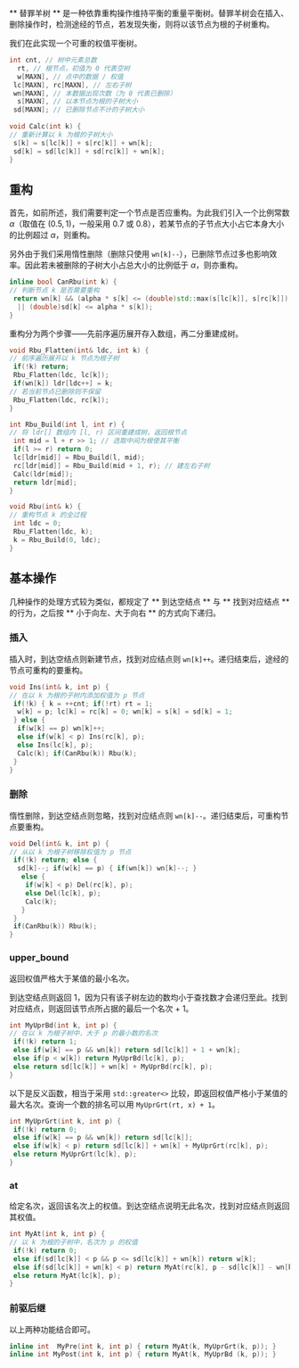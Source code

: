 ** 替罪羊树 ** 是一种依靠重构操作维持平衡的重量平衡树。替罪羊树会在插入、删除操作时，检测途经的节点，若发现失衡，则将以该节点为根的子树重构。

我们在此实现一个可重的权值平衡树。

``` cpp
int cnt, // 树中元素总数
  rt, // 根节点，初值为 0 代表空树
  w[MAXN], // 点中的数据 / 权值
 lc[MAXN], rc[MAXN], // 左右子树
 wn[MAXN], // 本数据出现次数（为 0 代表已删除）
  s[MAXN], // 以本节点为根的子树大小
 sd[MAXN]; // 已删除节点不计的子树大小
 
void Calc(int k) {
// 重新计算以 k 为根的子树大小
 s[k] = s[lc[k]] + s[rc[k]] + wn[k];
 sd[k] = sd[lc[k]] + sd[rc[k]] + wn[k];
}
```

## 重构

首先，如前所述，我们需要判定一个节点是否应重构。为此我们引入一个比例常数 $\alpha$（取值在 $(0.5,1)$，一般采用 $0.7$ 或 $0.8$），若某节点的子节点大小占它本身大小的比例超过 $\alpha$，则重构。

另外由于我们采用惰性删除（删除只使用 `wn[k]--`），已删除节点过多也影响效率。因此若未被删除的子树大小占总大小的比例低于 $\alpha$，则亦重构。

``` cpp
inline bool CanRbu(int k) {
// 判断节点 k 是否需要重构
 return wn[k] && (alpha * s[k] <= (double)std::max(s[lc[k]], s[rc[k]])
  || (double)sd[k] <= alpha * s[k]);
}
```

重构分为两个步骤——先前序遍历展开存入数组，再二分重建成树。

``` cpp
void Rbu_Flatten(int& ldc, int k) {
// 前序遍历展开以 k 节点为根子树
 if(!k) return;
 Rbu_Flatten(ldc, lc[k]);
 if(wn[k]) ldr[ldc++] = k;
// 若当前节点已删除则不保留
 Rbu_Flatten(ldc, rc[k]);
}

int Rbu_Build(int l, int r) {
// 将 ldr[] 数组内 [l, r) 区间重建成树，返回根节点
 int mid = l + r >> 1; // 选取中间为根使其平衡
 if(l >= r) return 0;
 lc[ldr[mid]] = Rbu_Build(l, mid);
 rc[ldr[mid]] = Rbu_Build(mid + 1, r); // 建左右子树
 Calc(ldr[mid]);
 return ldr[mid];
}

void Rbu(int& k) {
// 重构节点 k 的全过程
 int ldc = 0;
 Rbu_Flatten(ldc, k);
 k = Rbu_Build(0, ldc);
}
```

## 基本操作

几种操作的处理方式较为类似，都规定了 ** 到达空结点 ** 与 ** 找到对应结点 ** 的行为，之后按 ** 小于向左、大于向右 ** 的方式向下递归。

### 插入

插入时，到达空结点则新建节点，找到对应结点则 `wn[k]++`。递归结束后，途经的节点可重构的要重构。

``` cpp
void Ins(int& k, int p) {
// 在以 k 为根的子树内添加权值为 p 节点
 if(!k) { k = ++cnt; if(!rt) rt = 1;
  w[k] = p; lc[k] = rc[k] = 0; wn[k] = s[k] = sd[k] = 1;
 } else {
  if(w[k] == p) wn[k]++;
  else if(w[k] < p) Ins(rc[k], p);
  else Ins(lc[k], p);
  Calc(k); if(CanRbu(k)) Rbu(k);
 }
}
```

### 删除

惰性删除，到达空结点则忽略，找到对应结点则 `wn[k]--`。递归结束后，可重构节点要重构。

``` cpp
void Del(int& k, int p) {
// 从以 k 为根子树移除权值为 p 节点
 if(!k) return; else {
  sd[k]--; if(w[k] == p) { if(wn[k]) wn[k]--; }
   else {
    if(w[k] < p) Del(rc[k], p);
    else Del(lc[k], p);
    Calc(k);
   }
 }
 if(CanRbu(k)) Rbu(k);
}
```

### upper_bound

返回权值严格大于某值的最小名次。

到达空结点则返回 1，因为只有该子树左边的数均小于查找数才会递归至此。找到对应结点，则返回该节点所占据的最后一个名次 + 1。

``` cpp
int MyUprBd(int k, int p) {
// 在以 k 为根子树中，大于 p 的最小数的名次
 if(!k) return 1;
 else if(w[k] == p && wn[k]) return sd[lc[k]] + 1 + wn[k];
 else if(p < w[k]) return MyUprBd(lc[k], p);
 else return sd[lc[k]] + wn[k] + MyUprBd(rc[k], p);
}
```

以下是反义函数，相当于采用 `std::greater<>` 比较，即返回权值严格小于某值的最大名次。查询一个数的排名可以用 `MyUprGrt(rt, x) + 1`。

``` cpp
int MyUprGrt(int k, int p) {
 if(!k) return 0;
 else if(w[k] == p && wn[k]) return sd[lc[k]];
 else if(w[k] < p) return sd[lc[k]] + wn[k] + MyUprGrt(rc[k], p);
 else return MyUprGrt(lc[k], p);
}
```

### at

给定名次，返回该名次上的权值。到达空结点说明无此名次，找到对应结点则返回其权值。

``` cpp
int MyAt(int k, int p) {
// 以 k 为根的子树中，名次为 p 的权值
 if(!k) return 0;
 else if(sd[lc[k]] < p && p <= sd[lc[k]] + wn[k]) return w[k];
 else if(sd[lc[k]] + wn[k] < p) return MyAt(rc[k], p - sd[lc[k]] - wn[k]);
 else return MyAt(lc[k], p);
}
```

### 前驱后继

以上两种功能结合即可。

``` cpp
inline int  MyPre(int k, int p) { return MyAt(k, MyUprGrt(k, p)); }
inline int MyPost(int k, int p) { return MyAt(k, MyUprBd (k, p)); }
```
